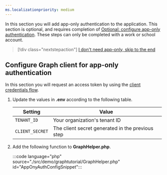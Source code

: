 ```yaml
---
ms.localizationpriority: medium
---
```


<!-- markdownlint-disable MD041 -->

In this section you will add app-only authentication to the application. This section is optional, and requires completion of [Optional: configure app-only authentication](?tutorial-step=7). These steps can only be completed with a work or school account.

> [!div class="nextstepaction"]
> [I don't need app-only, skip to the end](?tutorial-step=10)

## Configure Graph client for app-only authentication

In this section you will request an access token by using the [client credentials flow](/azure/active-directory/develop/v2-oauth2-client-creds-grant-flow).

1. Update the values in **.env** according to the following table.

    | Setting | Value |
    |---------|-------|
    | `TENANT_ID` | Your organization's tenant ID |
    | `CLIENT_SECRET` | The client secret generated in the previous step |

1. Add the following function to **GraphHelper.php**.

    :::code language="php" source="./src/demo/graphtutorial/GraphHelper.php" id="AppOnyAuthConfigSnippet":::
